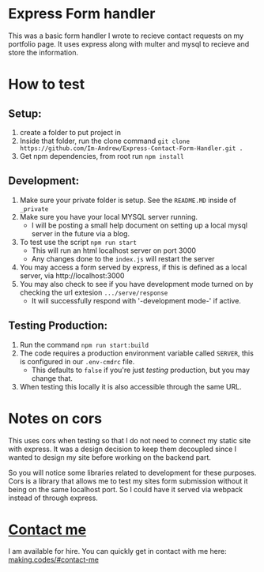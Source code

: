 # Express Form handler

This was a basic form handler I wrote to recieve contact requests on my portfolio page. It uses
express along with multer and mysql to recieve and store the information.

# How to test

## Setup:
1. create a folder to put project in
2. Inside that folder, run the clone command `git clone https://github.com/Im-Andrew/Express-Contact-Form-Handler.git .`
3. Get npm dependencies, from root run `npm install`

## Development:

1. Make sure your private folder is setup. See the `README.MD` inside of `_private`
2. Make sure you have your local MYSQL server running.
    - I will be posting a small help document on setting up a local mysql server in the future via a blog.
3. To test use the script `npm run start` 
    - This will run an html localhost server on port 3000
    - Any changes done to the `index.js` will restart the server
4. You may access a form served by express, if this is defined as a local server, via http://localhost:3000
5. You may also check to see if you have development mode turned on by checking the url extesion `.../serve/response`
    - It will successfully respond with '-development mode-' if active.

## Testing Production:
1. Run the command `npm run start:build`
2. The code requires a production environment variable called `SERVER`, this is configured in our `.env-cmdrc` file.
    - This defaults to `false` if you're just _testing_ production, but you may change that.
3. When testing this locally it is also accessible through the same URL.

# Notes on cors
This uses cors when testing so that I do not need to connect my static 
site with express. It was a design decision to keep them decoupled since
I wanted to design my site before working on the backend part.

So you will notice some libraries related to development for these purposes. Cors
is a library that allows me to test my sites form submission without it being on the
same localhost port. So I could have it served via webpack instead of through express.


# [Contact me](https://www.making.codes/#contact-me)
I am available for hire. You can quickly get in contact with me here:
[making.codes/#contact-me](https://www.making.codes/#contact-me)
